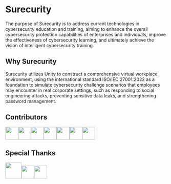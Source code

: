 # Surecurity

The purpose of Surecurity is to address current technologies in cybersecurity education and training, aiming to enhance the overall cybersecurity protection capabilities of enterprises and individuals, improve the effectiveness of cybersecurity learning, and ultimately achieve the vision of intelligent cybersecurity training.

## Why Surecurity

Surecurity utilizes Unity to construct a comprehensive virtual workplace environment, using the international standard ISO/IEC 27001:2022 as a foundation to simulate cybersecurity challenge scenarios that employees may encounter in real corporate settings, such as responding to social engineering attacks, preventing sensitive data leaks, and strengthening password management.

## Contributors

[<img src="https://github.com/705S24.png" width="40"/>](https://github.com/705S24)[<img src="https://github.com/ctacoan.png" width="40"/>](https://github.com/ctacoan)[<img src="https://github.com/JeffreyLeeTW.png" width="40"/>](https://github.com/JeffreyLeeTW)[<img src="https://github.com/jerry-555.png" width="40"/>](https://github.com/jerry-555)[<img src="https://github.com/kobocawaee.png" width="40"/>](https://github.com/kobocawaee)[<img src="https://github.com/Nbucketoficecream.png" width="40"/>](https://github.com/Nbucketoficecream)[<img src="https://github.com/ruu1235.png" width="40"/>](https://github.com/ruu1235)

## Special Thanks

[<img src="https://www.im.tku.edu.tw/wp-content/uploads/2024/01/DSC112_SBAO-2-600x900.jpg" width="50"/>](https://sites.google.com/view/sbao)[<img src="https://github.com/milu0913.png" width="40"/>](https://github.com/milu0913)[<img src="https://github.com/DYBDDY.png" width="40"/>](https://github.com/DYBDDY)